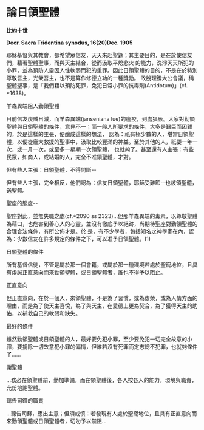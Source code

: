 # 論日領聖體


**比約十世**

**Decr. Sacra Tridentina synodus, 16(20)Dec. 1905**





耶穌基督與其教會，都希望眾信友，天天來赴聖筵；其主要目的，是在於使信友們，藉著聖體聖事，而與天主結合，從而汲取平熄慾火
的能力，洗淨天天所犯的小罪，並為預防人靈因人性軟弱而犯的重罪。因此日領聖體的目的，不是在於特別尊敬吾主，光榮吾主，也不是算作修德立功的一種獎勵。
故脫理騰大公會議，稱聖體聖事，是「我們藉以預防死罪，免犯日常小罪的抗毒劑(Antidotum)」(cf. *1638)。

羊森異端阻人勤領聖體

目前信友虔誠日減，而羊森異端(janseniana 
lue)的瘟疫，到處猖厥。大家對勤領聖體與日領聖體的條件，意見不一；而一般人所要求的條件，大多是艱巨而因難的，於是這樣的主張，便釀成這樣的想法，
認為：祇有極少數的人，堪當日領聖體，以便從龐大救援的聖事中，汲取比較豐滿的神益。至於其他的人，祇要一年一次，或一月一次，或至多一星期一次領聖體，
也就夠了。甚至還有人主張：有些民眾，如商人，或結婚的人，完全不准領聖體，才對。

但有些人主張：日領聖體，不得間斷--

但有些人主張，完全相反，他們認為：信友日領聖體，耶穌受難節--也該領聖體，送聖體。

聖座的態度--

聖座對此，並無失職之處(cf.*2090 ss 
2323)…但那羊森異端的毒素，以尊敬聖體為藉口，也危害到善心人的心靈，並沒有徹底予以絕跡，尚期待聖座對勤領聖體的合理合法條件，有所公佈才是。於
是，有不少學者，包括知名之神學家在內，認為：少數信友在許多規定的條件之下，可以准予日領聖體。(1)

日領聖體的條件

所有基督信徒，不管是屬於那一個會籍，或屬於那一種環境若處於聖寵地位，且具有虔誠正直意向而來勤領聖體，或日領聖體者，誰也不得予以阻止。

正直意向

但正直意向，在於一個人，來領聖體，不是為了習慣，或為虛榮，或為人情方面的理由，而是為了使天主喜悅，為了與天主，在愛德上更為契合，為了獲得天主的助佑，以補救自己的軟弱和缺失。

最好的條件

雖然勤領聖體或日領聖體的人，最好要免犯小罪，至少要免犯一切完全故意的小罪，要捐除一切故意犯小罪的偏情，但誰若沒有死罪而定志總不犯罪，也就夠條件了……

謝聖體

…務必在領聖體前，勤加準備，而在領聖體後，各人按各人的能力，環境與職責，充份地謝聖體。

聽告司鐸的職責

…聽告司鐸，應出主意；但須戒慎：若發現有人處於聖寵地位，且具有正直意向而來勤領聖體或日領聖體者，切勿予以禁阻…

